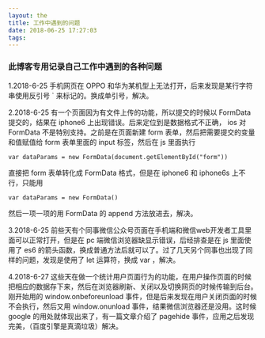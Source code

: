 ```yaml
---
layout: the
title: 工作中遇到的问题
date: 2018-06-25 17:27:03
tags:
---
```


### 此博客专用记录自己工作中遇到的各种问题

1.2018-6-25
  手机网页在 OPPO 和华为某机型上无法打开，后来发现是某行字符串使用反引号 ` 来标记的。换成单引号，解决。
<!-- more -->

2.2018-6-25
  有一个页面因为有文件上传的功能，所以提交的时候以 FormData 提交的，结果在 iphone6 上出现错误。后来定位到是数据格式不正确， ios 对 FormData 不是特别支持。之前是在页面新建 form 表单，然后把需要提交的变量和值赋值给 form 表单里面的 input 标签，然后在 js 里面执行

    var dataParams = new FormData(document.getElementById("form"))
  
  直接把 form 表单转化成 FormData 格式，但是在 iphone6 和 iphone6s 上不行，只能用

    var dataParams = new FormData()
  
  然后一项一项的用 FormData 的 append 方法放进去，解决。

3.2018-6-25
  前些天有个同事微信公众号页面在手机端和微信web开发者工具里面可以正常打开，但是在 pc 端微信浏览器缺显示错误，后经排查是在 js 里面使用了 es6 的箭头函数，换成普通方法后就可以了。过了几天另个同事也出现了同样的问题，发现是使用了 let 运算符，换成 var ，解决。

4.2018-6-27
  这些天在做一个统计用户页面行为的功能，在用户操作页面的时候把相应的数据存下来，然后在浏览器刷新、关闭以及切换网页的时候传输到后台。刚开始用的 window.onbeforeunload 事件，但是后来发现在用户关闭页面的时候不会执行，然后又用 window.onunload 事件，结果微信浏览器还是没用。这时候 google 的用处就体现出来了，有一篇文章介绍了 pagehide 事件，应用之后发现完美，（百度引擎是真滴垃圾）解决。